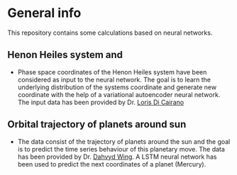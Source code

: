 # General info
This repository contains some calculations based on neural networks. 
## Henon Heiles system and
* Phase space coordinates of the Henon Heiles system have been considered as input to the neural network.  The goal is to learn the underlying distribution of the systems coordinate and generate new coordinate with the help of a variational autoencoder neural network. The input data has been provided by Dr. [Loris Di Cairano](https://www.researchgate.net/profile/Loris-Di-Cairano)

## Orbital trajectory of planets around sun
* The data consist of the trajectory of planets around the sun and the goal is to predict the time series behaviour of this planetary move.
  The data has been provided by Dr. [Dahvyd Wing](https://www.dropbox.com/s/uahmj0rr37629jd/planets_trajectories.npz?dl=0).  A LSTM neural network has been used to predict the next coordinates of a planet (Mercury).
  

